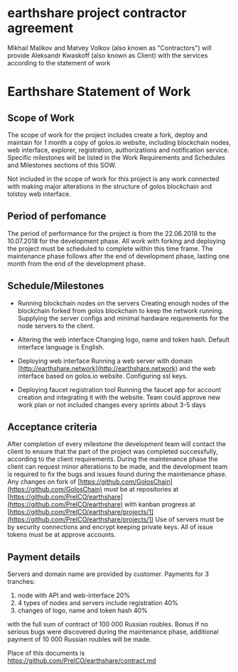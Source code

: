 # earthshare project contractor agreement

Mikhail Malikov and Matvey Volkov (also known as "Contractors") will provide Aleksandr Kwaskoff (also known as Client) with the services according to the statement of work

# Earthshare Statement of Work

## Scope of Work

The scope of work for the project includes create a fork, deploy and maintain for 1 month a copy of golos.io website, including blockchain nodes, web interface, explorer, registration, authorizations and notification service. Specific milestones will be listed in the Work Requirements and Schedules and Milestones sections of this SOW.

Not included in the scope of work for this project is any work connected with making major alterations in the structure of golos blockchain and tolstoy web interface.

## Period of perfomance

The period of performance for the project is from the  22.06.2018 to the  10.07.2018  for the development phase. All work with forking and deploying the project must be scheduled to complete within this time frame. The maintenance phase follows after the end of development phase, lasting one month from the end of the development phase.

## Schedule/Milestones

-   Running blockchain nodes on the servers Creating enough nodes of the blockchain forked from golos blockchain to keep the network running. Supplying the server configs and minimal hardware requrements for the node servers to the client.
    
-   Altering the web interface Changing logo, name and token hash. Default interface language is English. 
    
-   Deploying web interface Running a web server with domain  [http://earthshare.network](http://earthshare.network)  and the web interface based on golos.io website. Configuring ssl keys.
    
-   Deploying faucet registration tool Running the faucet app for account creation and integrating it with the website. Team could approve new work plan or not included changes every sprints about 3-5 days

## Acceptance criteria

After completion of every milestone the development team will contact the client to ensure that the part of the project was completed successfully, according to the client requirements. During the maintenance phase the client can request minor alterations to be made, and the development team is required to fix the bugs and issues found during the maintenance phase. Any changes on fork of  [https://github.com/GolosChain](https://github.com/GolosChain)  must be at repositories at  [https://github.com/PreICO/earthshare](https://github.com/PreICO/earthshare)  with kanban progress at  [https://github.com/PreICO/earthshare/projects/1](https://github.com/PreICO/earthshare/projects/1)  Use of servers must be by security connections and encrypt keeping private keys. All of issue tokens must be at approve accounts.

## Payment details

Servers and domain name are provided by customer.  Payments for 3 tranches:

1.  node with API and web-interface 20%
2.  4 types of nodes and servers include registration 40%
3.  changes of logo, name and token hash 40%

with the full sum of contract of 100 000 Russian roubles.
Bonus
If no serious bugs were discovered during the maintenance phase, additional payment of 10 000 Russian roubles will be made.

Place of this documents is https://github.com/PreICO/earthshare/contract.md
